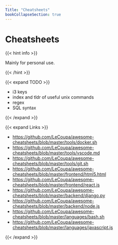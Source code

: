 ```yaml
---
Title: "Cheatsheets"
bookCollapseSection: true
---
```


# Cheatsheets

{{< hint info >}}

Mainly for personal use.  

{{< /hint >}}

{{< expand TODO >}}

- i3 keys
- index and tldr of useful unix commands
- regex
- SQL syntax

{{< /expand >}}

{{< expand Links >}}

- https://github.com/LeCoupa/awesome-cheatsheets/blob/master/tools/docker.sh
- https://github.com/LeCoupa/awesome-cheatsheets/blob/master/tools/vscode.md
- https://github.com/LeCoupa/awesome-cheatsheets/blob/master/tools/git.sh
- https://github.com/LeCoupa/awesome-cheatsheets/blob/master/frontend/html5.html
- https://github.com/LeCoupa/awesome-cheatsheets/blob/master/frontend/react.js
- https://github.com/LeCoupa/awesome-cheatsheets/blob/master/backend/django.py
- https://github.com/LeCoupa/awesome-cheatsheets/blob/master/backend/node.js
- https://github.com/LeCoupa/awesome-cheatsheets/blob/master/languages/bash.sh
- https://github.com/LeCoupa/awesome-cheatsheets/blob/master/languages/javascript.js

{{< /expand >}}
